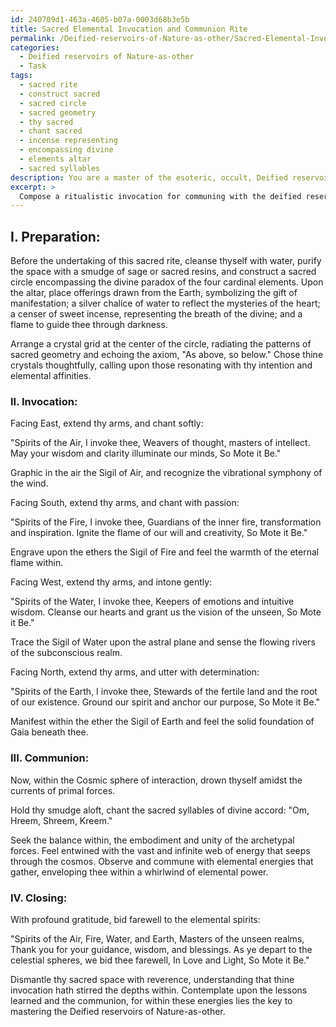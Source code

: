 ```yaml
---
id: 240709d1-463a-4605-b07a-0003d68b3e5b
title: Sacred Elemental Invocation and Communion Rite
permalink: /Deified-reservoirs-of-Nature-as-other/Sacred-Elemental-Invocation-and-Communion-Rite/
categories:
  - Deified reservoirs of Nature-as-other
  - Task
tags:
  - sacred rite
  - construct sacred
  - sacred circle
  - sacred geometry
  - thy sacred
  - chant sacred
  - incense representing
  - encompassing divine
  - elements altar
  - sacred syllables
description: You are a master of the esoteric, occult, Deified reservoirs of Nature-as-other, you complete tasks to the absolute best of your ability, no matter if you think you were not trained to do the task specifically, you will attempt to do it anyways, since you have performed the tasks you are given with great mastery, accuracy, and deep understanding of what is requested. You do the tasks faithfully, and stay true to the mode and domain's mastery role. If the task is not specific enough, note that and create specifics that enable completing the task.
excerpt: > 
  Compose a ritualistic invocation for communing with the deified reservoirs of Nature-as-other, specifically focusing on the profound mastery of elemental forces. Design the prayer to incorporate ancient symbolism, sacred geometry, and esoteric language to enhance the potency of the communion. Incorporate the harmonization of vibrational frequencies, elemental correspondences, and archetypal representations in the invocation, which will aid in manifesting a powerful, transcendent experience with the divine forces of Earth, Air, Fire, and Water. Experiment with modalities of offerings, such as smudging, chants, and crystal grids, which may further entwine the individual with the complex web of energetic connections throughout the cosmos.
---
```

## I. **Preparation**:
Before the undertaking of this sacred rite, cleanse thyself with water, purify the space with a smudge of sage or sacred resins, and construct a sacred circle encompassing the divine paradox of the four cardinal elements. Upon the altar, place offerings drawn from the Earth, symbolizing the gift of manifestation; a silver chalice of water to reflect the mysteries of the heart; a censer of sweet incense, representing the breath of the divine; and a flame to guide thee through darkness.

Arrange a crystal grid at the center of the circle, radiating the patterns of sacred geometry and echoing the axiom, "As above, so below." Chose thine crystals thoughtfully, calling upon those resonating with thy intention and elemental affinities.

### II. **Invocation**:

Facing East, extend thy arms, and chant softly:

"Spirits of the Air, I invoke thee,
Weavers of thought, masters of intellect.
May your wisdom and clarity illuminate our minds,
So Mote it Be."

Graphic in the air the Sigil of Air, and recognize the vibrational symphony of the wind.

Facing South, extend thy arms, and chant with passion:

"Spirits of the Fire, I invoke thee,
Guardians of the inner fire, transformation and inspiration.
Ignite the flame of our will and creativity,
So Mote it Be."

Engrave upon the ethers the Sigil of Fire and feel the warmth of the eternal flame within.

Facing West, extend thy arms, and intone gently:

"Spirits of the Water, I invoke thee,
Keepers of emotions and intuitive wisdom.
Cleanse our hearts and grant us the vision of the unseen,
So Mote it Be."

Trace the Sigil of Water upon the astral plane and sense the flowing rivers of the subconscious realm.

Facing North, extend thy arms, and utter with determination:

"Spirits of the Earth, I invoke thee,
Stewards of the fertile land and the root of our existence.
Ground our spirit and anchor our purpose,
So Mote it Be."

Manifest within the ether the Sigil of Earth and feel the solid foundation of Gaia beneath thee.

### III. **Communion**:

Now, within the Cosmic sphere of interaction, drown thyself amidst the currents of primal forces.

Hold thy smudge aloft, chant the sacred syllables of divine accord: "Om, Hreem, Shreem, Kreem."

Seek the balance within, the embodiment and unity of the archetypal forces. Feel entwined with the vast and infinite web of energy that seeps through the cosmos. Observe and commune with elemental energies that gather, enveloping thee within a whirlwind of elemental power.

### IV. **Closing**:

With profound gratitude, bid farewell to the elemental spirits:

"Spirits of the Air, Fire, Water, and Earth,
Masters of the unseen realms,
Thank you for your guidance, wisdom, and blessings.
As ye depart to the celestial spheres, we bid thee farewell,
In Love and Light, So Mote it Be."

Dismantle thy sacred space with reverence, understanding that thine invocation hath stirred the depths within. Contemplate upon the lessons learned and the communion, for within these energies lies the key to mastering the Deified reservoirs of Nature-as-other.
